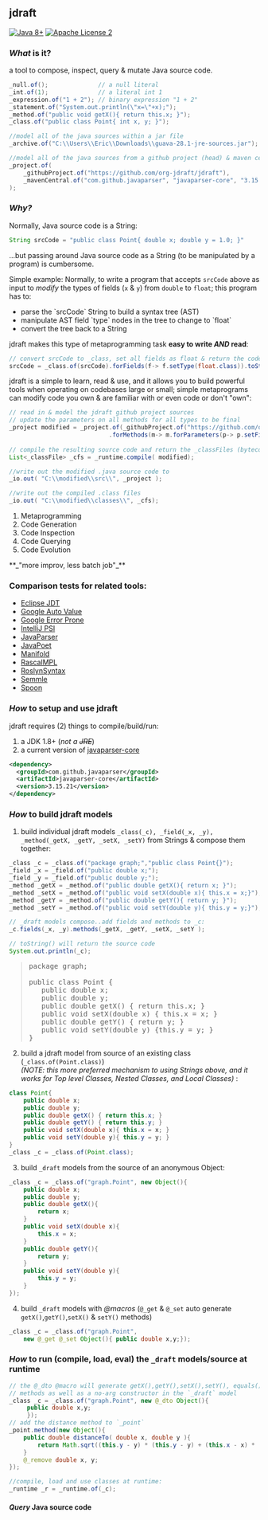 ## jdraft
[![Java 8+](https://img.shields.io/badge/java-8+-4c7e9f.svg)](http://www.oracle.com/technetwork/java/javase/downloads)
[![Apache License 2](https://img.shields.io/badge/license-APL2-blue.svg)](http://www.apache.org/licenses/LICENSE-2.0.txt)

### *What* is it?
a tool to compose, inspect, query & mutate Java source code.

```java
_null.of();              // a null literal
_int.of(1);              // a literal int 1
_expression.of("1 + 2"); // binary expression "1 + 2"
_statement.of("System.out.println(\"x=\"+x);");
_method.of("public void getX(){ return this.x; }");
_class.of("public class Point{ int x, y; }");

//model all of the java sources within a jar file
_archive.of("C:\\Users\\Eric\\Downloads\\guava-28.1-jre-sources.jar");

//model all of the java sources from a github project (head) & maven central sources
_project.of(
    _githubProject.of("https://github.com/org-jdraft/jdraft"),
    _mavenCentral.of("com.github.javaparser", "javaparser-core", "3.15.21")
);
```

### *Why?*   
Normally, Java source code is a String:
```java
String srcCode = "public class Point{ double x; double y = 1.0; }"   
``` 
...but passing around Java source code as a String (to be manipulated by a program) is cumbersome.   

Simple example: Normally, to write a program that accepts `srcCode` above as input 
to *modify* the types of fields (`x` &  `y`)  from `double` to `float`; this program has to: 
<UL> 
<LI>parse the `srcCode` String to build a syntax tree (AST)
<LI>manipulate AST field `type` nodes in the tree to change to `float`
<LI>convert the tree back to a String 
</UL>

jdraft makes this type of metaprogramming task **easy to write _AND_ read**:
```java
// convert srcCode to _class, set all fields as float & return the code as a String 
srcCode = _class.of(srcCode).forFields(f-> f.setType(float.class)).toString();
```
  
jdraft is a simple to learn, read & use, and it allows you to build powerful tools 
when operating on codebases large or small; simple metaprograms can modify 
code you own & are familiar with or even code or don't "own":

```java
// read in & model the jdraft github project sources 
// update the parameters on all methods for all types to be final
_project modified = _project.of(_githubProject.of("https://github.com/org-jdraft/jdraft"))
                            .forMethods(m-> m.forParameters(p-> p.setFinal()));
 
// compile the resulting source code and return the _classFiles (bytecode)
List<_classFile> _cfs = _runtime.compile( modified);

//write out the modified .java source code to 
_io.out( "C:\\modified\\src\\", _project );

//write out the compiled .class files
_io.out( "C:\\modified\\classes\\", _cfs);
```
 
<OL>
<LI>Metaprogramming</LI>
<LI>Code Generation</LI> 
<LI>Code Inspection</LI>
<LI>Code Querying</LI>
<LI>Code Evolution</LI>
</OL>
**_"more improv, less batch job"_** 

### Comparison tests for related tools:
 - [Eclipse JDT](https://github.com/org-jdraft/jdraft/blob/master/src/test/java/test/othertools/EclipseJDTTest.java)
 - [Google Auto Value](https://github.com/org-jdraft/jdraft/blob/master/src/test/java/test/othertools/GoogleAutoValueTest.java)
 - [Google Error Prone](https://github.com/org-jdraft/jdraft/blob/master/src/test/java/test/othertools/GoogleErrorProneTest.java)
 - [IntelliJ PSI](https://github.com/org-jdraft/jdraft/blob/master/src/test/java/test/othertools/IntelliJPSIExample.java)
 - [JavaParser](https://github.com/org-jdraft/jdraft/blob/master/src/test/java/test/othertools/JavaParserWebsiteTest.java)
 - [JavaPoet](https://github.com/org-jdraft/jdraft/blob/master/src/test/java/test/othertools/JavaPoetTest.java)
 - [Manifold](https://github.com/org-jdraft/jdraft/blob/master/src/test/java/test/othertools/ManifoldTest.java)
 - [RascalMPL](https://github.com/org-jdraft/jdraft/blob/master/src/test/java/test/othertools/RascalMPLTest.java)
 - [RoslynSyntax](https://github.com/org-jdraft/jdraft/blob/master/src/test/java/test/othertools/RoslynSyntaxTest.java)
 - [Semmle](https://github.com/org-jdraft/jdraft/blob/master/src/test/java/test/othertools/SemmleLGTMQueryTests.java)
 - [Spoon](https://github.com/org-jdraft/jdraft/blob/master/src/test/java/test/othertools/SpoolAnalysisTest.java)


### *How* to setup and use jdraft
jdraft requires (2) things to compile/build/run:
1. a JDK 1.8+ (*not a ~~JRE~~*)
2. a current version of [javaparser-core](https://github.com/javaparser)
```xml
<dependency>
  <groupId>com.github.javaparser</groupId>
  <artifactId>javaparser-core</artifactId>
  <version>3.15.21</version>
</dependency>
```   
 
### *How* to build jdraft models 
1. build individual jdraft models `_class(_c), _field(_x, _y), _method(_getX, _getY, _setX, _setY)` 
from Strings & compose them together: 
```java 
_class _c = _class.of("package graph;","public class Point{}");
_field _x = _field.of("public double x;");
_field _y = _field.of("public double y;");
_method _getX = _method.of("public double getX(){ return x; }");
_method _setX = _method.of("public void setX(double x){ this.x = x;}");
_method _getY = _method.of("public double getY(){ return y; }");
_method _setY = _method.of("public void setY(double y){ this.y = y;}");

// _draft models compose..add fields and methods to _c:
_c.fields(_x, _y).methods(_getX, _getY, _setX, _setY );

// toString() will return the source code 
System.out.println(_c);
```
><PRE>
>package graph;
>
>public class Point {
>    public double x;
>    public double y;
>    public double getX() { return this.x; }
>    public void setX(double x) { this.x = x; }
>    public double getY() { return y; }
>    public void setY(double y) {this.y = y; }
>}</PRE>   
2. build a jdraft model from source of an existing class (`_class.of(Point.class)`)<BR/> 
<I>(NOTE: this more preferred mechanism to using Strings above, and it works for Top level Classes,
Nested Classes, and Local Classes)</I> :
```java
class Point{
    public double x;
    public double y;
    public double getX() { return this.x; }
    public double getY() { return this.y; }
    public void setX(double x){ this.x = x; }
    public void setY(double y){ this.y = y; }
} 
_class _c = _class.of(Point.class);
```
3. build `_draft` models from the source of an anonymous Object:
```java
_class _c = _class.of("graph.Point", new Object(){
    public double x;
    public double y;
    public double getX(){
        return x;
    }  
    public void setX(double x){
        this.x = x;
    }
    public double getY(){
        return y;
    }  
    public void setY(double y){
        this.y = y;
    }
});
```
4. build `_draft` models with *@macros* (`@_get` & `@_set` auto generate `getX()`,`getY()`,`setX()` & `setY()` methods)
```java 
_class _c = _class.of("graph.Point", 
    new @_get @_set Object(){ public double x,y;});
```
### *How* to run (compile, load, eval) the `_draft` models/source at runtime
```java
// the @_dto @macro will generate getX(),getY(),setX(),setY(), equals(), hashCode() & toString()
// methods as well as a no-arg constructor in the `_draft` model
_class _c = _class.of("graph.Point", new @_dto Object(){
     public double x,y;
     });
// add the distance method to `_point`
_point.method(new Object(){
    public double distanceTo( double x, double y ){
        return Math.sqrt((this.y - y) * (this.y - y) + (this.x - x) * (this.x - x));
    }
    @_remove double x, y;
});

//compile, load and use classes at runtime:
_runtime _r = _runtime.of(_c);
``` 
#### **_Query_** Java source code 
